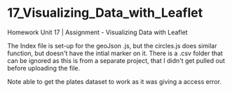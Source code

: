 # 17_Visualizing_Data_with_Leaflet
Homework Unit 17 | Assignment - Visualizing Data with Leaflet

The Index file is set-up for the geoJson .js, but the circles.js does similar function, but doesn't have the intial marker on it.  There is a .csv folder that can be ignored as this is from a separate project, that I didn't get pulled out before uploading the file.  

Note able to get the plates dataset to work as it was giving a access error.
